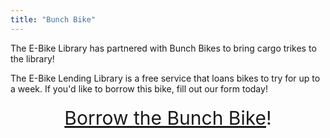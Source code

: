 ```yaml
---
title: "Bunch Bike"
---
```


The E-Bike Library has partnered with Bunch Bikes to bring cargo trikes to the
library!

The E-Bike Lending Library is a free service that loans bikes to try for up to
a week. If you'd like to borrow this bike, fill out our form today!

<div style="text-align: center; font-size: 30px; margin: 20px"><a href="https://forms.gle/WkBo3KS4jfbQtgAr7">Borrow the Bunch Bike</a>!</div>

